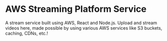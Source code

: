 # AWS Streaming Platform Service

A stream service built using AWS, React and Node.js. Upload and stream videos here, made possible by using various AWS services like S3 buckets, caching, CDNs, etc.!
